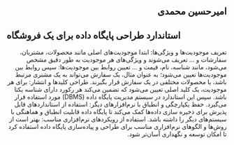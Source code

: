 <h2 dir="rtl">امیرحسین محمدی</h2>

<h2 dir="ltr">استاندارد طراحی پایگاه داده برای یک فروشگاه</h2>

<div dir="rtl">
  تعریف موجودیت‌ها و ویژگی‌ها: ابتدا موجودیت‌های اصلی مانند محصولات، مشتریان، سفارشات و ... تعریف می‌شوند و ویژگی‌های هر موجودیت به طور دقیق مشخص می‌شود، مانند شناسه، نام، قیمت و ...
تعیین روابط بین موجودیت‌ها: سپس روابط بین موجودیت‌ها تعیین می‌شود؛ به عنوان مثال، یک سفارش می‌تواند به یک مشتری مرتبط باشد، یا محصولات مختلفی در یک سفارش قرار بگیرند.
طراحی کلیدها و انتشار: برای هر موجودیت، یک کلید اصلی تعیین می‌شود که تضمین می‌کند هر رکورد دارای شناسه یکتا باشد. سپس این استاندارد در سیستم مدیریت پایگاه داده (DBMS) مورد استفاده قرار می‌گیرد.
حفظ یکپارچگی و انطباق با نرم‌افزارهای دیگر: استفاده از استانداردهای قابل پذیرش برای ذخیره سازی داده‌ها کمک می‌کند تا پایگاه داده قابلیت انطباق و هماهنگی با سیستم‌های دیگر را داشته باشد.
استفاده از رویکردهای نرم‌افزاری مناسب: بهتر است از روش‌ها و الگوهای نرم‌افزاری مناسب برای طراحی و پیاده‌سازی پایگاه داده استفاده کرد تا امکان توسعه و نگهداری آسان‌تر شود.
</div>

